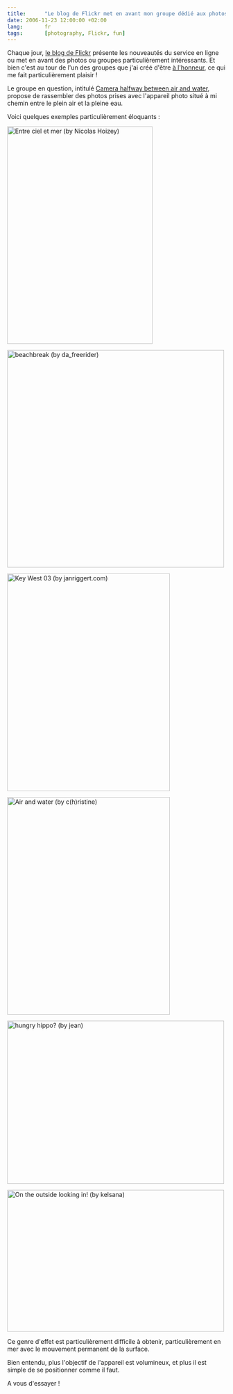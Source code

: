 ```yaml
---
title:      "Le blog de Flickr met en avant mon groupe dédié aux photos prises avec l'appareil placé tout juste à la surface de l'eau"
date: 2006-11-23 12:00:00 +02:00
lang:       fr
tags:       [photography, Flickr, fun]
---
```


Chaque jour, [le blog de Flickr](http://blog.flickr.com/flickrblog/) présente les nouveautés du service en ligne ou met en avant des photos ou groupes particulièrement intéressants. Et bien c'est au tour de l'un des groupes que j'ai créé d'être [à l'honneur](http://blog.flickr.com/flickrblog/2006/11/camera_halfway_.html), ce qui me fait particulièrement plaisir !

Le groupe en question, intitulé [Camera halfway between air and water](https://www.flickr.com/groups/halfway_air_water/), propose de rassembler des photos prises avec l'appareil photo situé à mi chemin entre le plein air et la pleine eau.

Voici quelques exemples particulièrement éloquants :

<a href="https://www.flickr.com/photos/nicolas-hoizey/3057318/"><img src="https://static.flickr.com/1/3057318_00e187c2fd.jpg" title="Entre ciel et mer (by Nicolas Hoizey)" alt="Entre ciel et mer (by Nicolas Hoizey)" width="335" height="500" /></a>

<a href="https://www.flickr.com/photos/90307091@N00/269651405/"><img src="https://static.flickr.com/94/269651405_a045026067.jpg" title="beachbreak (by da_freerider)" alt="beachbreak (by da_freerider)" width="500" height="500" /></a>

<a href="https://www.flickr.com/photos/creativedirector/101357154/"><img src="https://static.flickr.com/43/101357154_be2d816bd4.jpg" title="Key West 03 (by janriggert.com)" alt="Key West 03 (by janriggert.com)" width="375" height="500" /></a>

<a href="https://www.flickr.com/photos/cristine/6883191/"><img src="https://static.flickr.com/4/6883191_f78466590d.jpg" title="Air and water (by c(h)ristine)" alt="Air and water (by c(h)ristine)" width="375" height="500" /></a>

<a href="https://www.flickr.com/photos/jeansw/10371643/"><img src="https://static.flickr.com/5/10371643_2e9cb58ffd.jpg" title="hungry hippo? (by jean)" alt="hungry hippo? (by jean)" width="500" height="375" /></a>

<a href="https://www.flickr.com/photos/kelsana/42243619/"><img src="https://static.flickr.com/28/42243619_a6952b17f5.jpg" title="On the outside looking in! (by kelsana)" alt="On the outside looking in! (by kelsana)" width="500" height="326" /></a>

Ce genre d'effet est particulièrement difficile à obtenir, particulièrement en mer avec le mouvement permanent de la surface.

Bien entendu, plus l'objectif de l'appareil est volumineux, et plus il est simple de se positionner comme il faut.

A vous d'essayer !

